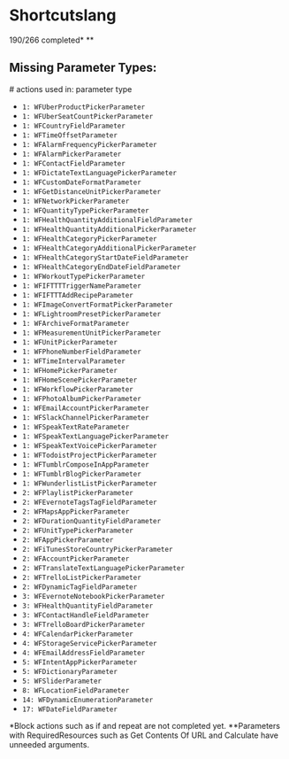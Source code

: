 
# Shortcutslang

190/266 completed\* \*\*

## Missing Parameter Types:

\# actions used in: parameter type

- `1: WFUberProductPickerParameter`
- `1: WFUberSeatCountPickerParameter`
- `1: WFCountryFieldParameter`
- `1: WFTimeOffsetParameter`
- `1: WFAlarmFrequencyPickerParameter`
- `1: WFAlarmPickerParameter`
- `1: WFContactFieldParameter`
- `1: WFDictateTextLanguagePickerParameter`
- `1: WFCustomDateFormatParameter`
- `1: WFGetDistanceUnitPickerParameter`
- `1: WFNetworkPickerParameter`
- `1: WFQuantityTypePickerParameter`
- `1: WFHealthQuantityAdditionalFieldParameter`
- `1: WFHealthQuantityAdditionalPickerParameter`
- `1: WFHealthCategoryPickerParameter`
- `1: WFHealthCategoryAdditionalPickerParameter`
- `1: WFHealthCategoryStartDateFieldParameter`
- `1: WFHealthCategoryEndDateFieldParameter`
- `1: WFWorkoutTypePickerParameter`
- `1: WFIFTTTTriggerNameParameter`
- `1: WFIFTTTAddRecipeParameter`
- `1: WFImageConvertFormatPickerParameter`
- `1: WFLightroomPresetPickerParameter`
- `1: WFArchiveFormatParameter`
- `1: WFMeasurementUnitPickerParameter`
- `1: WFUnitPickerParameter`
- `1: WFPhoneNumberFieldParameter`
- `1: WFTimeIntervalParameter`
- `1: WFHomePickerParameter`
- `1: WFHomeScenePickerParameter`
- `1: WFWorkflowPickerParameter`
- `1: WFPhotoAlbumPickerParameter`
- `1: WFEmailAccountPickerParameter`
- `1: WFSlackChannelPickerParameter`
- `1: WFSpeakTextRateParameter`
- `1: WFSpeakTextLanguagePickerParameter`
- `1: WFSpeakTextVoicePickerParameter`
- `1: WFTodoistProjectPickerParameter`
- `1: WFTumblrComposeInAppParameter`
- `1: WFTumblrBlogPickerParameter`
- `1: WFWunderlistListPickerParameter`
- `2: WFPlaylistPickerParameter`
- `2: WFEvernoteTagsTagFieldParameter`
- `2: WFMapsAppPickerParameter`
- `2: WFDurationQuantityFieldParameter`
- `2: WFUnitTypePickerParameter`
- `2: WFAppPickerParameter`
- `2: WFiTunesStoreCountryPickerParameter`
- `2: WFAccountPickerParameter`
- `2: WFTranslateTextLanguagePickerParameter`
- `2: WFTrelloListPickerParameter`
- `2: WFDynamicTagFieldParameter`
- `3: WFEvernoteNotebookPickerParameter`
- `3: WFHealthQuantityFieldParameter`
- `3: WFContactHandleFieldParameter`
- `3: WFTrelloBoardPickerParameter`
- `4: WFCalendarPickerParameter`
- `4: WFStorageServicePickerParameter`
- `4: WFEmailAddressFieldParameter`
- `5: WFIntentAppPickerParameter`
- `5: WFDictionaryParameter`
- `5: WFSliderParameter`
- `8: WFLocationFieldParameter`
- `14: WFDynamicEnumerationParameter`
- `17: WFDateFieldParameter`

\*Block actions such as if and repeat are not completed yet.
\*\*Parameters with RequiredResources such as Get Contents Of URL and Calculate have unneeded arguments.
